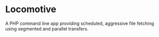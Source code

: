 # Locomotive
A PHP command line app providing scheduled, aggressive file fetching using segmented and parallel transfers.
